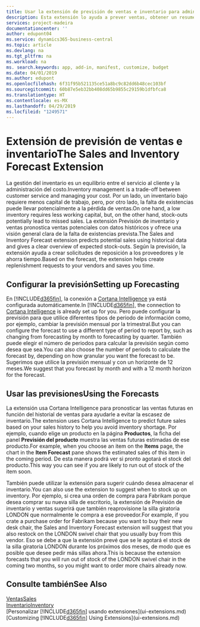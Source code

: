 ```yaml
---
title: Usar la extensión de previsión de ventas e inventario para administrar el inventario | Documentos de Microsoft
description: Esta extensión lo ayuda a prever ventas, obtener un resumen claro de la falta de stock prevista e, incluso, lo ayuda a crear solicitudes de reposición para proveedores.
services: project-madeira
documentationcenter: ''
author: edupont04
ms.service: dynamics365-business-central
ms.topic: article
ms.devlang: na
ms.tgt_pltfrm: na
ms.workload: na
ms. search.keywords: app, add-in, manifest, customize, budget
ms.date: 04/01/2019
ms.author: edupont
ms.openlocfilehash: 6f31f95b521135ce51a8bc9c82dd6b48cec103bf
ms.sourcegitcommit: 60b87e5eb32bb408dd65b9855c29159b1dfbfca8
ms.translationtype: HT
ms.contentlocale: es-MX
ms.lasthandoff: 04/29/2019
ms.locfileid: "1249571"
---
```

# <a name="the-sales-and-inventory-forecast-extension"></a><span data-ttu-id="5e009-103">Extensión de previsión de ventas e inventario</span><span class="sxs-lookup"><span data-stu-id="5e009-103">The Sales and Inventory Forecast Extension</span></span>
<span data-ttu-id="5e009-104">La gestión del inventario es un equilibrio entre el servicio al cliente y la administración del costo.</span><span class="sxs-lookup"><span data-stu-id="5e009-104">Inventory management is a trade-off between customer service and managing your cost.</span></span> <span data-ttu-id="5e009-105">Por un lado, un inventario bajo requiere menos capital de trabajo, pero, por otro lado, la falta de existencias puede llevar potencialmente a la pérdida de ventas.</span><span class="sxs-lookup"><span data-stu-id="5e009-105">On one hand, a low inventory requires less working capital, but, on the other hand, stock-outs potentially lead to missed sales.</span></span> <span data-ttu-id="5e009-106">La extensión Previsión de inventario y ventas pronostica ventas potenciales con datos históricos y ofrece una visión general clara de la falta de existencias prevista.</span><span class="sxs-lookup"><span data-stu-id="5e009-106">The Sales and Inventory Forecast extension predicts potential sales using historical data and gives a clear overview of expected stock-outs.</span></span> <span data-ttu-id="5e009-107">Según la previsión, la extensión ayuda a crear solicitudes de reposición a los proveedores y le ahorra tiempo.</span><span class="sxs-lookup"><span data-stu-id="5e009-107">Based on the forecast, the extension helps create replenishment requests to your vendors and saves you time.</span></span>  

## <a name="setting-up-forecasting"></a><span data-ttu-id="5e009-108">Configurar la previsión</span><span class="sxs-lookup"><span data-stu-id="5e009-108">Setting up Forecasting</span></span>
<span data-ttu-id="5e009-109">En [!INCLUDE[d365fin](includes/d365fin_md.md)], la conexión a [Cortana Intelligence](https://www.microsoft.com/en-us/cloud-platform/what-is-cortana-intelligence-suite) ya está configurada automáticamente.</span><span class="sxs-lookup"><span data-stu-id="5e009-109">In [!INCLUDE[d365fin](includes/d365fin_md.md)], the connection to [Cortana Intelligence](https://www.microsoft.com/en-us/cloud-platform/what-is-cortana-intelligence-suite) is already set up for you.</span></span> <span data-ttu-id="5e009-110">Pero puede configurar la previsión para que utilice diferentes tipos de periodo de información como, por ejemplo, cambiar la previsión mensual por la trimestral.</span><span class="sxs-lookup"><span data-stu-id="5e009-110">But you can configure the forecast to use a different type of period to report by, such as changing from forecasting by month to forecasting by quarter.</span></span> <span data-ttu-id="5e009-111">También puede elegir el número de periodos para calcular la previsión según como desea que sea.</span><span class="sxs-lookup"><span data-stu-id="5e009-111">You can also choose the number of periods to calculate the forecast by, depending on how granular you want the forecast to be.</span></span> <span data-ttu-id="5e009-112">Sugerimos que utilice la previsión mensual y con un horizonte de 12 meses.</span><span class="sxs-lookup"><span data-stu-id="5e009-112">We suggest that you forecast by month and with a 12 month horizon for the forecast.</span></span>  

## <a name="using-the-forecasts"></a><span data-ttu-id="5e009-113">Usar las previsiones</span><span class="sxs-lookup"><span data-stu-id="5e009-113">Using the Forecasts</span></span>
<span data-ttu-id="5e009-114">La extensión usa Cortana Intelligence para pronosticar las ventas futuras en función del historial de ventas para ayudarle a evitar la escasez de inventario.</span><span class="sxs-lookup"><span data-stu-id="5e009-114">The extension uses Cortana Intelligence to predict future sales based on your sales history to help you avoid inventory shortage.</span></span> <span data-ttu-id="5e009-115">Por ejemplo, cuando elige un producto en la página **Productos**, la ficha del panel **Previsión del producto** muestra las ventas futuras estimadas de ese producto.</span><span class="sxs-lookup"><span data-stu-id="5e009-115">For example, when you choose an item on the **Items** page, the chart in the **Item Forecast** pane shows the estimated sales of this item in the coming period.</span></span> <span data-ttu-id="5e009-116">De esta manera podrá ver si pronto agotará el stock del producto.</span><span class="sxs-lookup"><span data-stu-id="5e009-116">This way you can see if you are likely to run out of stock of the item soon.</span></span>  

<span data-ttu-id="5e009-117">También puede utilizar la extensión para sugerir cuándo desea almacenar el inventario.</span><span class="sxs-lookup"><span data-stu-id="5e009-117">You can also use the extension to suggest when to stock up on inventory.</span></span> <span data-ttu-id="5e009-118">Por ejemplo, si crea una orden de compra para Fabrikam porque desea comprar su nueva silla de escritorio, la extensión de Previsión de inventario y ventas sugerirá que también reaprovisione la silla giratoria LONDON que normalmente le compra a ese proveedor.</span><span class="sxs-lookup"><span data-stu-id="5e009-118">For example, if you crate a purchase order for Fabrikam because you want to buy their new desk chair, the Sales and Inventory Forecast extension will suggest that you also restock on the LONDON swivel chair that you usually buy from this vendor.</span></span> <span data-ttu-id="5e009-119">Eso se debe a que la extensión prevé que se le agotará el stock de la silla giratoria LONDON durante los próximos dos meses, de modo que es posible que desee pedir más sillas ahora.</span><span class="sxs-lookup"><span data-stu-id="5e009-119">This is because the extension forecasts that you will run out of stock of the LONDON swivel chair in the coming two months, so you might want to order more chairs already now.</span></span>  

## <a name="see-also"></a><span data-ttu-id="5e009-120">Consulte también</span><span class="sxs-lookup"><span data-stu-id="5e009-120">See Also</span></span>
[<span data-ttu-id="5e009-121">Ventas</span><span class="sxs-lookup"><span data-stu-id="5e009-121">Sales</span></span>](sales-manage-sales.md)  
[<span data-ttu-id="5e009-122">Inventario</span><span class="sxs-lookup"><span data-stu-id="5e009-122">Inventory</span></span>](inventory-manage-inventory.md)  
<span data-ttu-id="5e009-123">[Personalizar [!INCLUDE[d365fin](includes/d365fin_md.md)] usando extensiones](ui-extensions.md)</span><span class="sxs-lookup"><span data-stu-id="5e009-123">[Customizing [!INCLUDE[d365fin](includes/d365fin_md.md)] Using Extensions](ui-extensions.md)</span></span>  
